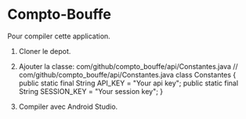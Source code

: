 # Compto-Bouffe

Pour compiler cette application.
1. Cloner le depot.

2. Ajouter la classe: com/github/compto_bouffe/api/Constantes.java
// com/github/compto_bouffe/api/Constantes.java
class Constantes {
  public static final String API_KEY = "Your api key";
  public static final String SESSION_KEY = "Your session key";
}

3. Compiler avec Android Studio.
